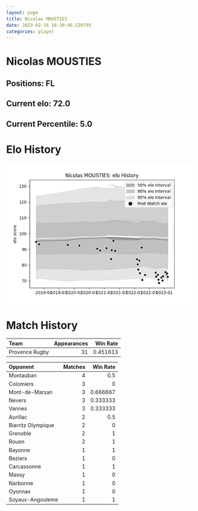 ```yaml
---  
layout: page  
title: Nicolas MOUSTIES  
date: 2023-02-16 16:39:46.520795  
categories: player  
---
```

# Nicolas MOUSTIES

## Positions: FL

## Current elo: 72.0

## Current Percentile: 5.0

# Elo History


![elo history](history_NicolasMOUSTIES.png)
# Match History


| Team           |   Appearances |   Win Rate |
|:---------------|--------------:|-----------:|
| Provence Rugby |            31 |   0.451613 |

| Opponent           |   Matches |   Win Rate |
|:-------------------|----------:|-----------:|
| Montauban          |         4 |   0.5      |
| Colomiers          |         3 |   0        |
| Mont-de-Marsan     |         3 |   0.666667 |
| Nevers             |         3 |   0.333333 |
| Vannes             |         3 |   0.333333 |
| Aurillac           |         2 |   0.5      |
| Biarritz Olympique |         2 |   0        |
| Grenoble           |         2 |   1        |
| Rouen              |         2 |   1        |
| Bayonne            |         1 |   1        |
| Beziers            |         1 |   0        |
| Carcassonne        |         1 |   1        |
| Massy              |         1 |   0        |
| Narbonne           |         1 |   0        |
| Oyonnax            |         1 |   0        |
| Soyaux-Angouleme   |         1 |   1        |
